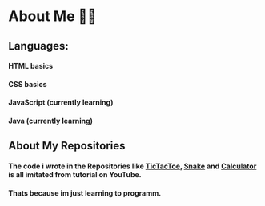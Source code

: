 # About Me 🧑🏽

## Languages:

#### HTML basics
#### CSS basics
#### JavaScript (currently learning)
#### Java (currently learning)


## About My Repositories

#### The code i wrote in the Repositories like [TicTacToe](https://github.com/NilsJanoschSchlegel/TicTacToe), [Snake](https://github.com/NilsJanoschSchlegel/Snake)  and [Calculator](https://github.com/NilsJanoschSchlegel/Calculator) is all imitated from tutorial on YouTube.
#### Thats because im just **learning** to programm. 
